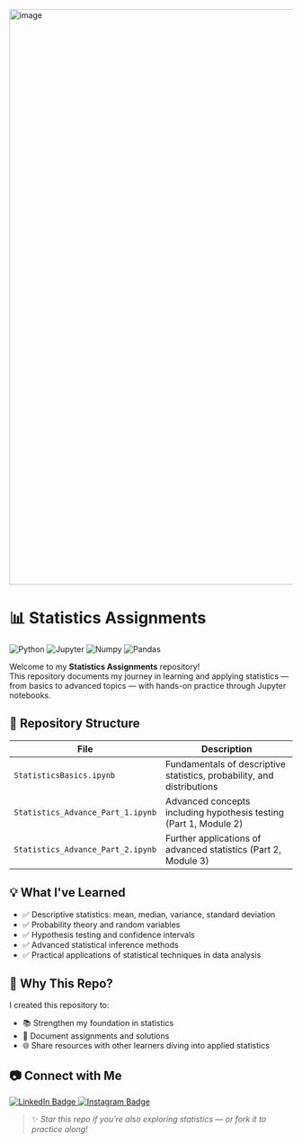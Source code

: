 <img width="1536" height="1024" alt="image" src="https://github.com/user-attachments/assets/1df30699-345a-4d27-8d51-c6f1b6ade607" />

# 📊 Statistics Assignments

![Python](https://img.shields.io/badge/Python-3776AB?style=for-the-badge&logo=python&logoColor=white)
![Jupyter](https://img.shields.io/badge/Jupyter-F37626?style=for-the-badge&logo=jupyter&logoColor=white)
![Numpy](https://img.shields.io/badge/Numpy-013243?style=for-the-badge&logo=numpy&logoColor=white)
![Pandas](https://img.shields.io/badge/Pandas-150458?style=for-the-badge&logo=pandas&logoColor=white)

Welcome to my **Statistics Assignments** repository!  
This repository documents my journey in learning and applying statistics — from basics to advanced topics — with hands-on practice through Jupyter notebooks.  

## 📁 Repository Structure

| File                          | Description |
|-------------------------------|-------------|
| `StatisticsBasics.ipynb`      | Fundamentals of descriptive statistics, probability, and distributions |
| `Statistics_Advance_Part_1.ipynb` | Advanced concepts including hypothesis testing (Part 1, Module 2) |
| `Statistics_Advance_Part_2.ipynb` | Further applications of advanced statistics (Part 2, Module 3) |


## 💡 What I've Learned

- ✅ Descriptive statistics: mean, median, variance, standard deviation  
- ✅ Probability theory and random variables  
- ✅ Hypothesis testing and confidence intervals  
- ✅ Advanced statistical inference methods  
- ✅ Practical applications of statistical techniques in data analysis  

## 📌 Why This Repo?

I created this repository to:

- 📚 Strengthen my foundation in statistics  
- 🧾 Document assignments and solutions  
- 🌐 Share resources with other learners diving into applied statistics  

## 📷 Connect with Me

<a href="https://www.linkedin.com/in/sugatamondal/" target="_blank">
  <img src="https://img.shields.io/badge/LinkedIn-0077B5?style=for-the-badge&logo=linkedin&logoColor=white" alt="LinkedIn Badge"/>
</a>

<a href="https://www.instagram.com/sugata_12/" target="_blank">
  <img src="https://img.shields.io/badge/Instagram-E4405F?style=for-the-badge&logo=instagram&logoColor=white" alt="Instagram Badge"/>
</a>

> ✨ *Star this repo if you’re also exploring statistics — or fork it to practice along!*  
